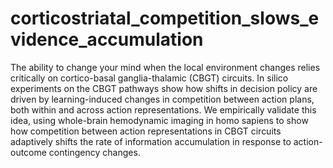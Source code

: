 # corticostriatal_competition_slows_evidence_accumulation
The ability to change your mind when the local environment changes relies critically on cortico-basal ganglia-thalamic (CBGT) circuits. In silico experiments on the CBGT pathways show how shifts in decision policy are driven by learning-induced changes in competition between action plans, both within and across action representations. We empirically validate this idea, using whole-brain hemodynamic imaging in homo sapiens to show how competition between action representations in CBGT circuits adaptively shifts the rate of information accumulation in response to action-outcome contingency changes.
